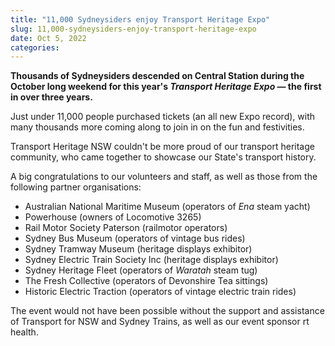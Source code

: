```yaml
---
title: "11,000 Sydneysiders enjoy Transport Heritage Expo"
slug: 11,000-sydneysiders-enjoy-transport-heritage-expo
date: Oct 5, 2022
categories:
---
```



**Thousands of Sydneysiders descended on Central Station during the October long weekend for this year's *Transport Heritage Expo* — the first in over three years.**

Just under 11,000 people purchased tickets (an all new Expo record), with many thousands more coming along to join in on the fun and festivities.

Transport Heritage NSW couldn't be more proud of our transport heritage community, who came together to showcase our State's transport history.

A big congratulations to our volunteers and staff, as well as those from the following partner organisations:

* Australian National Maritime Museum (operators of *Ena* steam yacht)
* Powerhouse (owners of Locomotive 3265)
* Rail Motor Society Paterson (railmotor operators)
* Sydney Bus Museum (operators of vintage bus rides)
* Sydney Tramway Museum (heritage displays exhibitor)
* Sydney Electric Train Society Inc (heritage displays exhibitor)
* Sydney Heritage Fleet (operators of *Waratah* steam tug)
* The Fresh Collective (operators of Devonshire Tea sittings)
* Historic Electric Traction (operators of vintage electric train rides)

The event would not have been possible without the support and assistance of Transport for NSW and Sydney Trains, as well as our event sponsor rt health.
